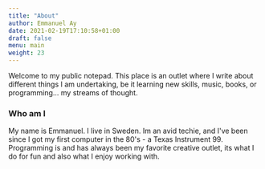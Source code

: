 ```yaml
---
title: "About"
author: Emmanuel Ay
date: 2021-02-19T17:10:58+01:00
draft: false
menu: main
weight: 23
---
```


Welcome to my public notepad. This place is an outlet where I write about different things I am undertaking, be it learning new skills, music, books, or programming... my streams of thought.

### Who am I
My name is Emmanuel. I live in Sweden. 
Im an avid techie, and I've been since I got my first computer in the 80's - a Texas Instrument 99. Programming is and has always been my favorite creative outlet, its what I do for fun and also what I enjoy working with.